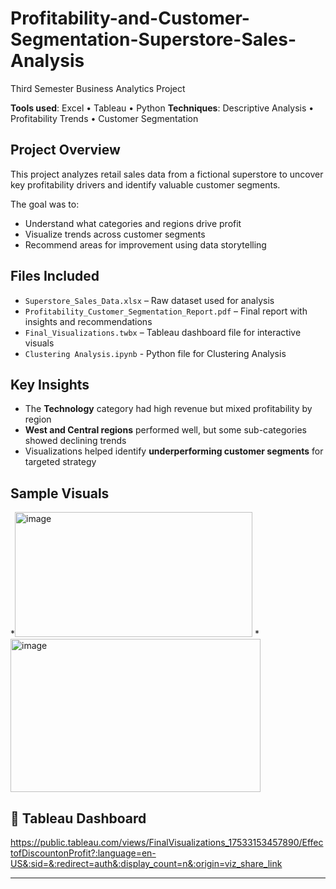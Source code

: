 # Profitability-and-Customer-Segmentation-Superstore-Sales-Analysis
Third Semester Business Analytics Project


**Tools used**: Excel • Tableau • Python
**Techniques**: Descriptive Analysis • Profitability Trends • Customer Segmentation

## Project Overview
This project analyzes retail sales data from a fictional superstore to uncover key profitability drivers and identify valuable customer segments.

The goal was to:
- Understand what categories and regions drive profit
- Visualize trends across customer segments
- Recommend areas for improvement using data storytelling

## Files Included
- `Superstore_Sales_Data.xlsx` – Raw dataset used for analysis
- `Profitability_Customer_Segmentation_Report.pdf` – Final report with insights and recommendations
- `Final_Visualizations.twbx` – Tableau dashboard file for interactive visuals
- `Clustering Analysis.ipynb` - Python file for Clustering Analysis

## Key Insights
- The **Technology** category had high revenue but mixed profitability by region
- **West and Central regions** performed well, but some sub-categories showed declining trends
- Visualizations helped identify **underperforming customer segments** for targeted strategy

## Sample Visuals
*<img width="380" height="200" alt="image" src="https://github.com/user-attachments/assets/485cd536-d158-4a38-93fc-188e996e99de" />
*<img width="400" height="245" alt="image" src="https://github.com/user-attachments/assets/25eb3543-78be-4eb8-9ac5-5a442d5a0814" />


## 🔗 Tableau Dashboard
https://public.tableau.com/views/FinalVisualizations_17533153457890/EffectofDiscountonProfit?:language=en-US&:sid=&:redirect=auth&:display_count=n&:origin=viz_share_link

---

